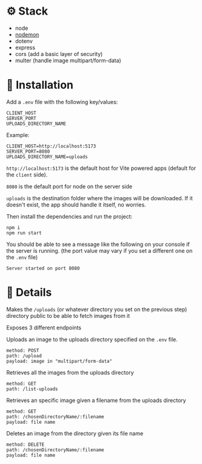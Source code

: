 # ⚙️ Stack

- node
- [nodemon](https://www.npmjs.com/package/nodemon)
- dotenv
- express
- cors (add a basic layer of security)
- multer (handle image multipart/form-data)

# 🚀 Installation

Add a `.env` file with the following key/values:

```
CLIENT_HOST
SERVER_PORT
UPLOADS_DIRECTORY_NAME
```

Example:

```
CLIENT_HOST=http://localhost:5173
SERVER_PORT=8080
UPLOADS_DIRECTORY_NAME=uploads
```

`http://localhost:5173` is the default host for Vite powered apps (default for the `client` side).

`8080` is the default port for node on the server side

`uploads` is the destination folder where the images will be downloaded. If it doesn't exist, the app should handle it itself, no worries.

Then install the dependencies and run the project:

```shell
npm i
npm run start
```

You should be able to see a message like the following on your console if the server is running. (the port value may vary if you set a different one on the `.env` file)

```
Server started on port 8080
```

# 📝 Details

Makes the `/uploads` (or whatever directory you set on the previous step) directory public to be able to fetch images from it

Exposes 3 different endpoints

Uploads an image to the uploads directory specified on the `.env` file.

```
method: POST
path: /upload
payload: image in "multipart/form-data"
```

Retrieves all the images from the uploads directory

```
method: GET
path: /list-uploads
```

Retrieves an specific image given a filename from the uploads directory

```
method: GET
path: /chosenDirectoryName/:filename
payload: file name
```

Deletes an image from the directory given its file name

```
method: DELETE
path: /chosenDirectoryName/:filename
payload: file name
```
